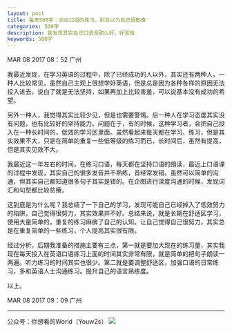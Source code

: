```yaml
---
layout: post
title: 每天500字：谈谈口语的练习，别总以为自己很勤奋
categories: 500字
description: 我发现其实自己口语没那么好，好苦恼
keywords: 500字
---
```


MAR 08 2017  08：52 广州

我最近发现，在学习英语的过程中，除了已经成功的人以外，其实还有两种人，一种人比较常见，虽然自己主观上很想学好英语，但是总是因为各种各样的原因无法投入进去，说白了就是无法坚持，如果再加上比较害羞，可以说基本没有成功的希望。

另外一种人，我觉得其实比较少见，但是也需要警惕。后一种人在学习态度其实没有问题，也有比较好的坚持能力。问题在于，有的时候，这种学习者，会把自己投入在一种长时间的，低效的学习区里面。虽然看起来每天都在学习、练习，但是其实效果不大，只是在简单的重复一些低等级的练习而已，长时间后，虽然有提高，但是其实见效不大。

我最近这一年左右的时间，在练习口语，每天都在坚持口语的朗读，最近上口语课的过程中发现，其实自己的很多发音并不熟练，音经常发错。虽然可以简单的沟通，但其实自己都知道很多句子其实是错的。在企图进行深度沟通的时候，发现词汇和句型都比较贫瘠。

这到底是为什么呢？我总结了一下自己的学习，发现可能自己已经掉入了低效努力的陷阱，自己觉得很努力，其实效果并不好。总结来说，就是长期在舒适区学习，使用大量简单的，重复的练习麻痹了自己的认知。让自己觉得自己很努力，其实总是在重复简单的一些练习，个人提高其实很有限。

经过分析，后期我准备的措施主要有三点，第一就是要加大现在的练习量，其实我现在每天投入在英语口语练习上面的时间其实非常有限，就是简单的把句子朗读一两遍。听力练习的时间其实也很少。第二就是要调整舒适区，加强口语的日常练习，多和英语人士沟通练习。提升自己的语言熟练度。

以上。

MAR 08 2017  09：09 广州

---- 
公众号：你想看的World（Youw2s）
![][image-1]

[image-1]:	http://upload-images.jianshu.io/upload_images/3342594-dca1f89eba3e50ca.jpg?imageMogr2/auto-orient/strip%7CimageView2/2/w/1240